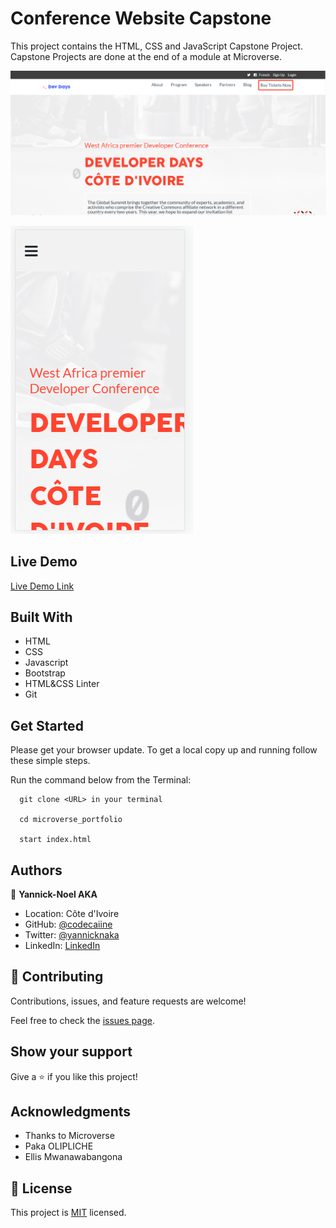 # Conference Website Capstone

This project contains the HTML, CSS and JavaScript Capstone Project. Capstone Projects are done at the end of a module at Microverse.


![screenshot](./images/conf-desk.PNG)

![screenshot](./images/conf-mob.PNG)

 

## Live Demo

[Live Demo Link](https://codecaiine.github.io/conference-website/)
 
## Built With

- HTML
- CSS
- Javascript
- Bootstrap 
- HTML&CSS Linter
- Git

## Get Started

Please get your browser update.
To get a local copy up and running follow these simple steps.

Run the command below from the Terminal:

      git clone <URL> in your terminal

	  cd microverse_portfolio

	  start index.html



## Authors

👤 **Yannick-Noel AKA**

- Location: Côte d'Ivoire
- GitHub: [@codecaiine](https://github.com/codecaiine)
- Twitter: [@yannicknaka](https://twitter.com/yannicknaka)
- LinkedIn: [LinkedIn](https://www.linkedin.com/in/yannick-no%C3%ABl-aka/)


## 🤝 Contributing

Contributions, issues, and feature requests are welcome!

Feel free to check the [issues page](https://github.com/codecaiine/conference-website/issues).

## Show your support

Give a ⭐️ if you like this project!

## Acknowledgments

- Thanks to Microverse
- Paka OLIPLICHE
- Ellis Mwanawabangona

## 📝 License

This project is [MIT](./MIT.md) licensed.
